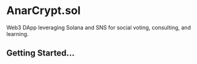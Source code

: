 # AnarCrypt.sol
Web3 DApp leveraging Solana and SNS for social voting, consulting, and learning.

## Getting Started...



